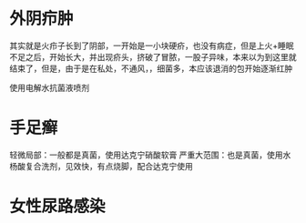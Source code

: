 # 外阴疖肿
其实就是火疖子长到了阴部，一开始是一小块硬疥，也没有病症，但是上火+睡眠不足之后，开始长大，并出现疥头，挤破了冒脓，一股子异味，本来以为到这里就结束了，但是，由于是在私处，不通风，，细菌多，本应该退消的包开始逐渐红肿

使用电解水抗菌液喷剂

# 手足癣

轻微局部：一般都是真菌，使用达克宁硝酸软膏
严重大范围：也是真菌，使用水杨酸复合洗剂，见效快，有点烧脚，配合达克宁使用

# 女性尿路感染



